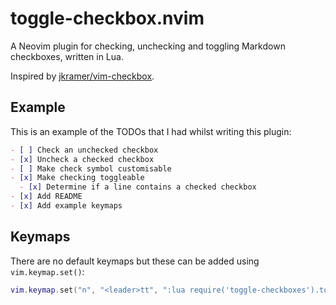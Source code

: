 # toggle-checkbox.nvim

A Neovim plugin for checking, unchecking and toggling Markdown checkboxes, written in Lua.

Inspired by [jkramer/vim-checkbox](https://github.com/jkramer/vim-checkbox).

## Example

This is an example of the TODOs that I had whilst writing this plugin:

```markdown
- [ ] Check an unchecked checkbox
- [x] Uncheck a checked checkbox
- [ ] Make check symbol customisable
- [x] Make checking toggleable
  - [x] Determine if a line contains a checked checkbox
- [x] Add README
- [x] Add example keymaps
```

## Keymaps

There are no default keymaps but these can be added using `vim.keymap.set()`:

```lua
vim.keymap.set("n", "<leader>tt", ":lua require('toggle-checkboxes').toggle()")
```
